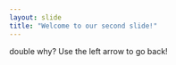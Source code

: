 ```yaml
---
layout: slide
title: "Welcome to our second slide!"
---
```

double why?
Use the left arrow to go back!
